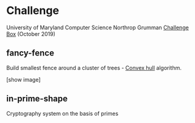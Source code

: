 # Challenge
University of Maryland Computer Science Northrop Grumman [Challenge Box](https://challengebox.cs.umd.edu/2019/index.html) (October 2019)


## fancy-fence
Build smallest fence around a cluster of trees - [Convex hull](https://en.wikipedia.org/wiki/Convex_hull) algorithm.

[show image]

## in-prime-shape
Cryptography system on the basis of primes
